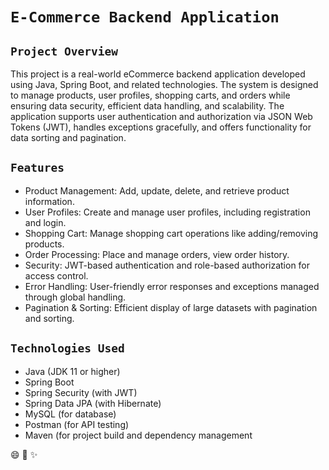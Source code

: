 # **`E-Commerce Backend Application`**

## `Project Overview`

This project is a real-world eCommerce backend application developed using Java, Spring Boot, and related technologies. The system is designed to manage products, user profiles, shopping carts, and orders while ensuring data security, efficient data handling, and scalability. The application supports user authentication and authorization via JSON Web Tokens (JWT), handles exceptions gracefully, and offers functionality for data sorting and pagination.

## `Features`

- Product Management: Add, update, delete, and retrieve product information.
- User Profiles: Create and manage user profiles, including registration and login.
- Shopping Cart: Manage shopping cart operations like adding/removing products.
- Order Processing: Place and manage orders, view order history.
- Security: JWT-based authentication and role-based authorization for access control.
- Error Handling: User-friendly error responses and exceptions managed through global handling.
- Pagination & Sorting: Efficient display of large datasets with pagination and sorting.

## `Technologies Used`

- Java (JDK 11 or higher)
- Spring Boot
- Spring Security (with JWT)
- Spring Data JPA (with Hibernate)
- MySQL (for database)
- Postman (for API testing)
- Maven (for project build and dependency management

:smile: :rocket: :sparkles:

